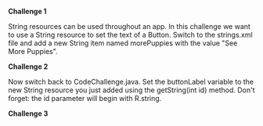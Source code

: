 <b>Challenge 1</b>
<p>String resources can be used throughout an app. In this challenge we want to use a String resource to set the text of a Button. Switch to the strings.xml file and add a new String item named morePuppies with the value "See More Puppies".</p>
<b>Challenge 2</b>
<p>Now switch back to CodeChallenge.java. Set the buttonLabel variable to the new String resource you just added using the getString(int id) method. Don't forget: the id parameter will begin with R.string.</p>
<b>Challenge 3</b>
<p></p>
